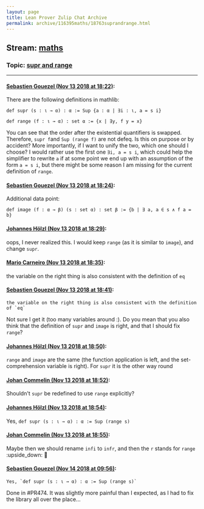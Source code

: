 ```yaml
---
layout: page
title: Lean Prover Zulip Chat Archive 
permalink: archive/116395maths/18763suprandrange.html
---
```


## Stream: [maths](index.html)
### Topic: [supr and range](18763suprandrange.html)

---

#### [Sebastien Gouezel (Nov 13 2018 at 18:22)](https://leanprover.zulipchat.com/#narrow/stream/116395-maths/topic/supr%20and%20range/near/147609120):
There are the following definitions in mathlib:
```lean
def supr (s : ι → α) : α := Sup {a : α | ∃i : ι, a = s i}

def range (f : ι → α) : set α := {x | ∃y, f y = x}
```
You can see that the order after the existential quantifiers is swapped. Therefore, `supr f`and `Sup (range f)` are not defeq. Is this on purpose or by accident? More importantly, if I want to unify the two, which one should I choose? I would rather use the first one `∃i, a = s i`, which could help the simplifier to rewrite `a` if at some point we end up with an assumption of the form `a = s i`, but there might be some reason I am missing for the current definition of `range`.

#### [Sebastien Gouezel (Nov 13 2018 at 18:24)](https://leanprover.zulipchat.com/#narrow/stream/116395-maths/topic/supr%20and%20range/near/147609524):
Additional data point:
```lean
def image (f : α → β) (s : set α) : set β := {b | ∃ a, a ∈ s ∧ f a = b}
```

#### [Johannes Hölzl (Nov 13 2018 at 18:29)](https://leanprover.zulipchat.com/#narrow/stream/116395-maths/topic/supr%20and%20range/near/147609790):
oops, I never realized this. I would keep `range` (as it is similar to `image`), and change `supr`.

#### [Mario Carneiro (Nov 13 2018 at 18:35)](https://leanprover.zulipchat.com/#narrow/stream/116395-maths/topic/supr%20and%20range/near/147610281):
the variable on the right thing is also consistent with the definition of `eq`

#### [Sebastien Gouezel (Nov 13 2018 at 18:41)](https://leanprover.zulipchat.com/#narrow/stream/116395-maths/topic/supr%20and%20range/near/147611469):
```quote
the variable on the right thing is also consistent with the definition of `eq`
```
 Not sure I get it (too many variables around :). Do you mean that you also think that the definition of `supr` and `image` is right, and that I should fix `range`?

#### [Johannes Hölzl (Nov 13 2018 at 18:50)](https://leanprover.zulipchat.com/#narrow/stream/116395-maths/topic/supr%20and%20range/near/147612064):
`range` and `image` are the same (the function application is left, and the set-comprehension variable is right). For `supr` it is the other way round

#### [Johan Commelin (Nov 13 2018 at 18:52)](https://leanprover.zulipchat.com/#narrow/stream/116395-maths/topic/supr%20and%20range/near/147612160):
Shouldn't `supr` be redefined to use `range` explicitly?

#### [Johannes Hölzl (Nov 13 2018 at 18:54)](https://leanprover.zulipchat.com/#narrow/stream/116395-maths/topic/supr%20and%20range/near/147612244):
Yes, `def supr (s : ι → α) : α := Sup (range s)`

#### [Johan Commelin (Nov 13 2018 at 18:55)](https://leanprover.zulipchat.com/#narrow/stream/116395-maths/topic/supr%20and%20range/near/147612351):
Maybe then we should rename `infi` to `infr`, and then the `r` stands for `range` :upside_down: :see_no_evil:

#### [Sebastien Gouezel (Nov 14 2018 at 09:56)](https://leanprover.zulipchat.com/#narrow/stream/116395-maths/topic/supr%20and%20range/near/147655093):
```quote
Yes, `def supr (s : ι → α) : α := Sup (range s)`
```
Done in #PR474. It was slightly more painful than I expected, as I had to fix the library all over the place...

